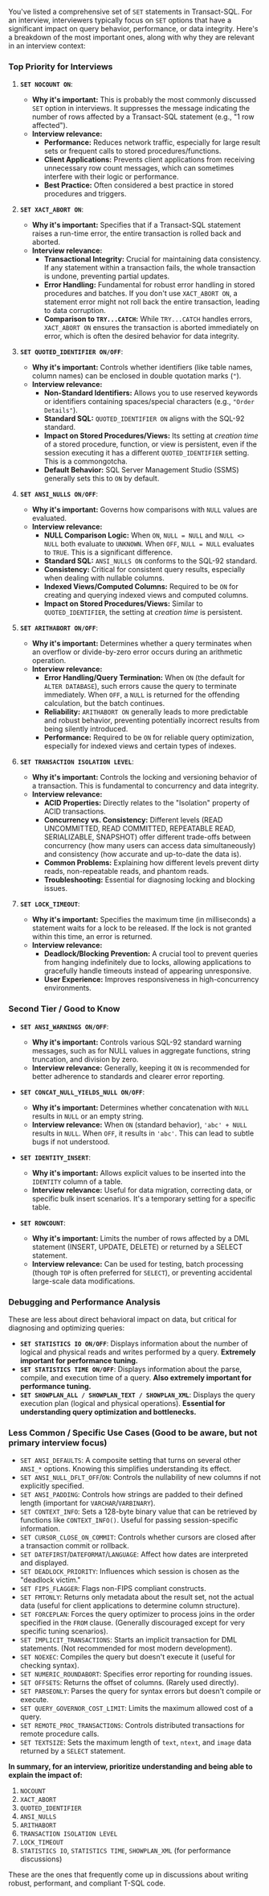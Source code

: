 You've listed a comprehensive set of `SET` statements in Transact-SQL. For an interview, interviewers typically focus on `SET` options that have a significant impact on query behavior, performance, or data integrity. Here's a breakdown of the most important ones, along with why they are relevant in an interview context:

### Top Priority for Interviews

1.  **`SET NOCOUNT ON`**:
    * **Why it's important:** This is probably the most commonly discussed `SET` option in interviews. It suppresses the message indicating the number of rows affected by a Transact-SQL statement (e.g., "1 row affected").
    * **Interview relevance:**
        * **Performance:** Reduces network traffic, especially for large result sets or frequent calls to stored procedures/functions.
        * **Client Applications:** Prevents client applications from receiving unnecessary row count messages, which can sometimes interfere with their logic or performance.
        * **Best Practice:** Often considered a best practice in stored procedures and triggers.

2.  **`SET XACT_ABORT ON`**:
    * **Why it's important:** Specifies that if a Transact-SQL statement raises a run-time error, the entire transaction is rolled back and aborted.
    * **Interview relevance:**
        * **Transactional Integrity:** Crucial for maintaining data consistency. If any statement within a transaction fails, the whole transaction is undone, preventing partial updates.
        * **Error Handling:** Fundamental for robust error handling in stored procedures and batches. If you don't use `XACT_ABORT ON`, a statement error might not roll back the entire transaction, leading to data corruption.
        * **Comparison to `TRY...CATCH`:** While `TRY...CATCH` handles errors, `XACT_ABORT ON` ensures the transaction is aborted immediately on error, which is often the desired behavior for data integrity.

3.  **`SET QUOTED_IDENTIFIER ON/OFF`**:
    * **Why it's important:** Controls whether identifiers (like table names, column names) can be enclosed in double quotation marks (`"`).
    * **Interview relevance:**
        * **Non-Standard Identifiers:** Allows you to use reserved keywords or identifiers containing spaces/special characters (e.g., `"Order Details"`).
        * **Standard SQL:** `QUOTED_IDENTIFIER ON` aligns with the SQL-92 standard.
        * **Impact on Stored Procedures/Views:** Its setting at *creation time* of a stored procedure, function, or view is persistent, even if the session executing it has a different `QUOTED_IDENTIFIER` setting. This is a commongotcha.
        * **Default Behavior:** SQL Server Management Studio (SSMS) generally sets this to `ON` by default.

4.  **`SET ANSI_NULLS ON/OFF`**:
    * **Why it's important:** Governs how comparisons with `NULL` values are evaluated.
    * **Interview relevance:**
        * **NULL Comparison Logic:** When `ON`, `NULL = NULL` and `NULL <> NULL` both evaluate to `UNKNOWN`. When `OFF`, `NULL = NULL` evaluates to `TRUE`. This is a significant difference.
        * **Standard SQL:** `ANSI_NULLS ON` conforms to the SQL-92 standard.
        * **Consistency:** Critical for consistent query results, especially when dealing with nullable columns.
        * **Indexed Views/Computed Columns:** Required to be `ON` for creating and querying indexed views and computed columns.
        * **Impact on Stored Procedures/Views:** Similar to `QUOTED_IDENTIFIER`, the setting at *creation time* is persistent.

5.  **`SET ARITHABORT ON/OFF`**:
    * **Why it's important:** Determines whether a query terminates when an overflow or divide-by-zero error occurs during an arithmetic operation.
    * **Interview relevance:**
        * **Error Handling/Query Termination:** When `ON` (the default for `ALTER DATABASE`), such errors cause the query to terminate immediately. When `OFF`, a `NULL` is returned for the offending calculation, but the batch continues.
        * **Reliability:** `ARITHABORT ON` generally leads to more predictable and robust behavior, preventing potentially incorrect results from being silently introduced.
        * **Performance:** Required to be `ON` for reliable query optimization, especially for indexed views and certain types of indexes.

6.  **`SET TRANSACTION ISOLATION LEVEL`**:
    * **Why it's important:** Controls the locking and versioning behavior of a transaction. This is fundamental to concurrency and data integrity.
    * **Interview relevance:**
        * **ACID Properties:** Directly relates to the "Isolation" property of ACID transactions.
        * **Concurrency vs. Consistency:** Different levels (READ UNCOMMITTED, READ COMMITTED, REPEATABLE READ, SERIALIZABLE, SNAPSHOT) offer different trade-offs between concurrency (how many users can access data simultaneously) and consistency (how accurate and up-to-date the data is).
        * **Common Problems:** Explaining how different levels prevent dirty reads, non-repeatable reads, and phantom reads.
        * **Troubleshooting:** Essential for diagnosing locking and blocking issues.

7.  **`SET LOCK_TIMEOUT`**:
    * **Why it's important:** Specifies the maximum time (in milliseconds) a statement waits for a lock to be released. If the lock is not granted within this time, an error is returned.
    * **Interview relevance:**
        * **Deadlock/Blocking Prevention:** A crucial tool to prevent queries from hanging indefinitely due to locks, allowing applications to gracefully handle timeouts instead of appearing unresponsive.
        * **User Experience:** Improves responsiveness in high-concurrency environments.

### Second Tier / Good to Know

* **`SET ANSI_WARNINGS ON/OFF`**:
    * **Why it's important:** Controls various SQL-92 standard warning messages, such as for NULL values in aggregate functions, string truncation, and division by zero.
    * **Interview relevance:** Generally, keeping it `ON` is recommended for better adherence to standards and clearer error reporting.

* **`SET CONCAT_NULL_YIELDS_NULL ON/OFF`**:
    * **Why it's important:** Determines whether concatenation with `NULL` results in `NULL` or an empty string.
    * **Interview relevance:** When `ON` (standard behavior), `'abc' + NULL` results in `NULL`. When `OFF`, it results in `'abc'`. This can lead to subtle bugs if not understood.

* **`SET IDENTITY_INSERT`**:
    * **Why it's important:** Allows explicit values to be inserted into the `IDENTITY` column of a table.
    * **Interview relevance:** Useful for data migration, correcting data, or specific bulk insert scenarios. It's a temporary setting for a specific table.

* **`SET ROWCOUNT`**:
    * **Why it's important:** Limits the number of rows affected by a DML statement (INSERT, UPDATE, DELETE) or returned by a SELECT statement.
    * **Interview relevance:** Can be used for testing, batch processing (though `TOP` is often preferred for `SELECT`), or preventing accidental large-scale data modifications.

### Debugging and Performance Analysis

These are less about direct behavioral impact on data, but critical for diagnosing and optimizing queries:

* **`SET STATISTICS IO ON/OFF`**: Displays information about the number of logical and physical reads and writes performed by a query. **Extremely important for performance tuning.**
* **`SET STATISTICS TIME ON/OFF`**: Displays information about the parse, compile, and execution time of a query. **Also extremely important for performance tuning.**
* **`SET SHOWPLAN_ALL / SHOWPLAN_TEXT / SHOWPLAN_XML`**: Displays the query execution plan (logical and physical operations). **Essential for understanding query optimization and bottlenecks.**

### Less Common / Specific Use Cases (Good to be aware, but not primary interview focus)

* `SET ANSI_DEFAULTS`: A composite setting that turns on several other `ANSI_*` options. Knowing this simplifies understanding its effect.
* `SET ANSI_NULL_DFLT_OFF`/`ON`: Controls the nullability of new columns if not explicitly specified.
* `SET ANSI_PADDING`: Controls how strings are padded to their defined length (important for `VARCHAR`/`VARBINARY`).
* `SET CONTEXT_INFO`: Sets a 128-byte binary value that can be retrieved by functions like `CONTEXT_INFO()`. Useful for passing session-specific information.
* `SET CURSOR_CLOSE_ON_COMMIT`: Controls whether cursors are closed after a transaction commit or rollback.
* `SET DATEFIRST`/`DATEFORMAT`/`LANGUAGE`: Affect how dates are interpreted and displayed.
* `SET DEADLOCK_PRIORITY`: Influences which session is chosen as the "deadlock victim."
* `SET FIPS_FLAGGER`: Flags non-FIPS compliant constructs.
* `SET FMTONLY`: Returns only metadata about the result set, not the actual data (useful for client applications to determine column structure).
* `SET FORCEPLAN`: Forces the query optimizer to process joins in the order specified in the `FROM` clause. (Generally discouraged except for very specific tuning scenarios).
* `SET IMPLICIT_TRANSACTIONS`: Starts an implicit transaction for DML statements. (Not recommended for most modern development).
* `SET NOEXEC`: Compiles the query but doesn't execute it (useful for checking syntax).
* `SET NUMERIC_ROUNDABORT`: Specifies error reporting for rounding issues.
* `SET OFFSETS`: Returns the offset of columns. (Rarely used directly).
* `SET PARSEONLY`: Parses the query for syntax errors but doesn't compile or execute.
* `SET QUERY_GOVERNOR_COST_LIMIT`: Limits the maximum allowed cost of a query.
* `SET REMOTE_PROC_TRANSACTIONS`: Controls distributed transactions for remote procedure calls.
* `SET TEXTSIZE`: Sets the maximum length of `text`, `ntext`, and `image` data returned by a `SELECT` statement.

**In summary, for an interview, prioritize understanding and being able to explain the impact of:**

1.  `NOCOUNT`
2.  `XACT_ABORT`
3.  `QUOTED_IDENTIFIER`
4.  `ANSI_NULLS`
5.  `ARITHABORT`
6.  `TRANSACTION ISOLATION LEVEL`
7.  `LOCK_TIMEOUT`
8.  `STATISTICS IO`, `STATISTICS TIME`, `SHOWPLAN_XML` (for performance discussions)

These are the ones that frequently come up in discussions about writing robust, performant, and compliant T-SQL code.
